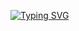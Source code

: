 [![Typing SVG](https://readme-typing-svg.herokuapp.com?font=Chillax&pause=1000&center=true&repeat=false&width=435&lines=Javi+%7C+FrontEnd+%7C+Arquitecto++de+SW)](https://git.io/typing-svg)

